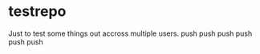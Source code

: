 testrepo
========

Just to test some things out accross multiple users.
push
push
push
push
push
push
